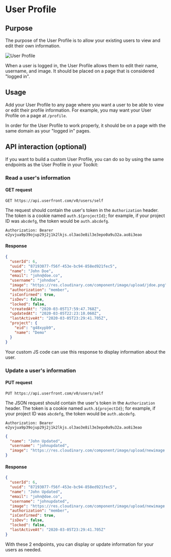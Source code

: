 # User Profile

## Purpose

The purpose of the User Profile is to allow your existing users to view and edit their own information.

![User Profile](https://res.cloudinary.com/component/image/upload/w_300/v1582158893/profile_kbeaou.png)

When a user is logged in, the User Profile allows them to edit their name, username, and image. It should be placed on a page that is considered "logged in".

## Usage

Add your User Profile to any page where you want a user to be able to view or edit their profile information. For example, you may want your User Profile on a page at `/profile`.

In order for the User Profile to work properly, it should be on a page with the same domain as your "logged in" pages.

## API interaction (optional)

If you want to build a custom User Profile, you can do so by using the same endpoints as the User Profile in your Toolkit:

### Read a user's information

#### GET request

```
GET https://api.userfront.com/v0/users/self
```

The request should contain the user's token in the `Authorization` header. The token is a cookie named `auth.${projectId}`; for example, if your project ID was `abcdefg`, the token would be `auth.abcdefg`.

```
Authorization: Bearer e2yvjua9p39ojup29j2j1k2lkjs.ol3ao3e8il3e3epo0a9u32a.ao8i3eao
```

#### Response

```json
{
  "userId": 6,
  "uuid": "87193077-f56f-453e-bc94-858ed921fec5",
  "name": "John Doe",
  "email": "john@doe.co",
  "username": "johndoe",
  "image": "https://res.cloudinary.com/component/image/upload/jdoe.png",
  "authorization": "member",
  "isConfirmed": true,
  "isDev": false,
  "locked": false,
  "createdAt": "2020-03-05T17:59:47.768Z",
  "updatedAt": "2020-03-05T22:23:10.060Z",
  "lastActiveAt": "2020-03-05T23:29:41.705Z",
  "project": {
    "eid": "g48xypb9",
    "name": "Demo"
  }
}
```

Your custom JS code can use this response to display information about the user.

### Update a user's information

#### PUT request

```
PUT https://api.userfront.com/v0/users/self
```

The JSON request should contain the user's token in the `Authorization` header. The token is a cookie named `auth.${projectId}`; for example, if your project ID was `abcdefg`, the token would be `auth.abcdefg`.

```
Authorization: Bearer e2yvjua9p39ojup29j2j1k2lkjs.ol3ao3e8il3e3epo0a9u32a.ao8i3eao
```

```json
{
  "name": "John Updated",
  "username": "johnupdated",
  "image": "https://res.cloudinary.com/component/image/upload/newimage.png"
}
```

#### Response

```json
{
  "userId": 6,
  "uuid": "87193077-f56f-453e-bc94-858ed921fec5",
  "name": "John Updated",
  "email": "john@doe.co",
  "username": "johnupdated",
  "image": "https://res.cloudinary.com/component/image/upload/newimage.png",
  "authorization": "member",
  "isConfirmed": true,
  "isDev": false,
  "locked": false,
  "lastActiveAt": "2020-03-05T23:29:41.705Z"
}
```

With these 2 endpoints, you can display or update information for your users as needed.
